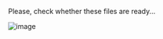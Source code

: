 Please, check whether these files are ready...

![image](https://github.com/companyakis/flutter-bootcamp/assets/77589867/ae132066-88fe-4e80-bec4-b3e56c7d5471)


